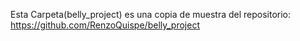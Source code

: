 Esta Carpeta(belly_project) es una copia de muestra del repositorio: https://github.com/RenzoQuispe/belly_project